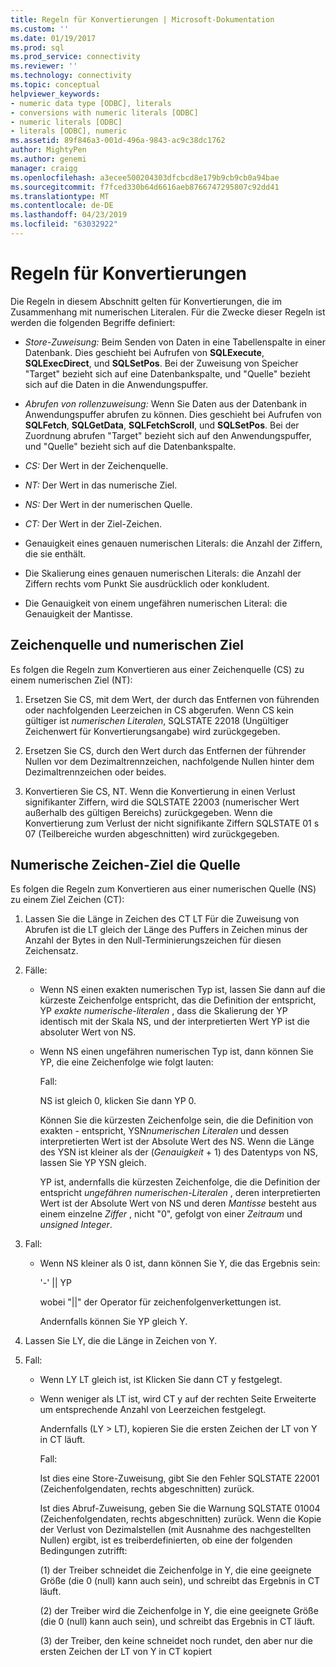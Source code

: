 ```yaml
---
title: Regeln für Konvertierungen | Microsoft-Dokumentation
ms.custom: ''
ms.date: 01/19/2017
ms.prod: sql
ms.prod_service: connectivity
ms.reviewer: ''
ms.technology: connectivity
ms.topic: conceptual
helpviewer_keywords:
- numeric data type [ODBC], literals
- conversions with numeric literals [ODBC]
- numeric literals [ODBC]
- literals [ODBC], numeric
ms.assetid: 89f846a3-001d-496a-9843-ac9c38dc1762
author: MightyPen
ms.author: genemi
manager: craigg
ms.openlocfilehash: a3ecee500204303dfcbcd8e179b9cb9cb0a94bae
ms.sourcegitcommit: f7fced330b64d6616aeb8766747295807c92dd41
ms.translationtype: MT
ms.contentlocale: de-DE
ms.lasthandoff: 04/23/2019
ms.locfileid: "63032922"
---
```

# <a name="rules-for-conversions"></a>Regeln für Konvertierungen
Die Regeln in diesem Abschnitt gelten für Konvertierungen, die im Zusammenhang mit numerischen Literalen. Für die Zwecke dieser Regeln ist werden die folgenden Begriffe definiert:  
  
-   *Store-Zuweisung:* Beim Senden von Daten in eine Tabellenspalte in einer Datenbank. Dies geschieht bei Aufrufen von **SQLExecute**, **SQLExecDirect**, und **SQLSetPos**. Bei der Zuweisung von Speicher "Target" bezieht sich auf eine Datenbankspalte, und "Quelle" bezieht sich auf die Daten in die Anwendungspuffer.  
  
-   *Abrufen von rollenzuweisung:* Wenn Sie Daten aus der Datenbank in Anwendungspuffer abrufen zu können. Dies geschieht bei Aufrufen von **SQLFetch**, **SQLGetData**, **SQLFetchScroll**, und **SQLSetPos**. Bei der Zuordnung abrufen "Target" bezieht sich auf den Anwendungspuffer, und "Quelle" bezieht sich auf die Datenbankspalte.  
  
-   *CS:* Der Wert in der Zeichenquelle.  
  
-   *NT:* Der Wert in das numerische Ziel.  
  
-   *NS:* Der Wert in der numerischen Quelle.  
  
-   *CT:* Der Wert in der Ziel-Zeichen.  
  
-   Genauigkeit eines genauen numerischen Literals: die Anzahl der Ziffern, die sie enthält.  
  
-   Die Skalierung eines genauen numerischen Literals: die Anzahl der Ziffern rechts vom Punkt Sie ausdrücklich oder konkludent.  
  
-   Die Genauigkeit von einem ungefähren numerischen Literal: die Genauigkeit der Mantisse.  
  
## <a name="character-source-to-numeric-target"></a>Zeichenquelle und numerischen Ziel  
 Es folgen die Regeln zum Konvertieren aus einer Zeichenquelle (CS) zu einem numerischen Ziel (NT):  
  
1.  Ersetzen Sie CS, mit dem Wert, der durch das Entfernen von führenden oder nachfolgenden Leerzeichen in CS abgerufen. Wenn CS kein gültiger ist *numerischen Literalen*, SQLSTATE 22018 (Ungültiger Zeichenwert für Konvertierungsangabe) wird zurückgegeben.  
  
2.  Ersetzen Sie CS, durch den Wert durch das Entfernen der führender Nullen vor dem Dezimaltrennzeichen, nachfolgende Nullen hinter dem Dezimaltrennzeichen oder beides.  
  
3.  Konvertieren Sie CS, NT. Wenn die Konvertierung in einen Verlust signifikanter Ziffern, wird die SQLSTATE 22003 (numerischer Wert außerhalb des gültigen Bereichs) zurückgegeben. Wenn die Konvertierung zum Verlust der nicht signifikante Ziffern SQLSTATE 01 s 07 (Teilbereiche wurden abgeschnitten) wird zurückgegeben.  
  
## <a name="numeric-source-to-character-target"></a>Numerische Zeichen-Ziel die Quelle  
 Es folgen die Regeln zum Konvertieren aus einer numerischen Quelle (NS) zu einem Ziel Zeichen (CT):  
  
1.  Lassen Sie die Länge in Zeichen des CT LT Für die Zuweisung von Abrufen ist die LT gleich der Länge des Puffers in Zeichen minus der Anzahl der Bytes in den Null-Terminierungszeichen für diesen Zeichensatz.  
  
2.  Fälle:  
  
    -   Wenn NS einen exakten numerischen Typ ist, lassen Sie dann auf die kürzeste Zeichenfolge entspricht, das die Definition der entspricht, YP *exakte numerische-literalen* , dass die Skalierung der YP identisch mit der Skala NS, und der interpretierten Wert YP ist die absoluter Wert von NS.  
  
    -   Wenn NS einen ungefähren numerischen Typ ist, dann können Sie YP, die eine Zeichenfolge wie folgt lauten:  
  
         Fall:  
  
         NS ist gleich 0, klicken Sie dann YP 0.  
  
         Können Sie die kürzesten Zeichenfolge sein, die die Definition von exakten - entspricht, YSN*numerischen Literalen* und dessen interpretierten Wert ist der Absolute Wert des NS. Wenn die Länge des YSN ist kleiner als der (*Genauigkeit* + 1) des Datentyps von NS, lassen Sie YP YSN gleich.  
  
         YP ist, andernfalls die kürzesten Zeichenfolge, die die Definition der entspricht *ungefähren numerischen-Literalen* , deren interpretierten Wert ist der Absolute Wert von NS und deren *Mantisse* besteht aus einem einzelne *Ziffer* , nicht "0", gefolgt von einer *Zeitraum* und *unsigned Integer*.  
  
3.  Fall:  
  
    -   Wenn NS kleiner als 0 ist, dann können Sie Y, die das Ergebnis sein:  
  
         '-' &#124;&#124; YP  
  
         wobei "&#124;&#124;" der Operator für zeichenfolgenverkettungen ist.  
  
         Andernfalls können Sie YP gleich Y.  
  
4.  Lassen Sie LY, die die Länge in Zeichen von Y.  
  
5.  Fall:  
  
    -   Wenn LY LT gleich ist, ist Klicken Sie dann CT y festgelegt.  
  
    -   Wenn weniger als LT ist, wird CT y auf der rechten Seite Erweiterte um entsprechende Anzahl von Leerzeichen festgelegt.  
  
         Andernfalls (LY > LT), kopieren Sie die ersten Zeichen der LT von Y in CT läuft.  
  
         Fall:  
  
         Ist dies eine Store-Zuweisung, gibt Sie den Fehler SQLSTATE 22001 (Zeichenfolgendaten, rechts abgeschnitten) zurück.  
  
         Ist dies Abruf-Zuweisung, geben Sie die Warnung SQLSTATE 01004 (Zeichenfolgendaten, rechts abgeschnitten) zurück. Wenn die Kopie der Verlust von Dezimalstellen (mit Ausnahme des nachgestellten Nullen) ergibt, ist es treiberdefinierten, ob eine der folgenden Bedingungen zutrifft:  
  
         (1) der Treiber schneidet die Zeichenfolge in Y, die eine geeignete Größe (die 0 (null) kann auch sein), und schreibt das Ergebnis in CT läuft.  
  
         (2) der Treiber wird die Zeichenfolge in Y, die eine geeignete Größe (die 0 (null) kann auch sein), und schreibt das Ergebnis in CT läuft.  
  
         (3) der Treiber, den keine schneidet noch rundet, den aber nur die ersten Zeichen der LT von Y in CT kopiert
